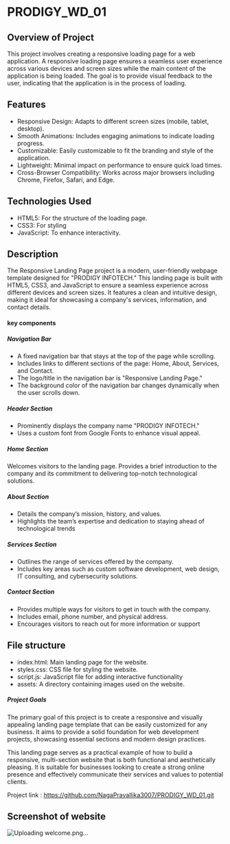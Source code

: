 # PRODIGY_WD_01

## Overview of Project
This project involves creating a responsive loading page for a web application. A responsive loading page ensures a seamless user experience across various devices and screen sizes while the main content of the application is being loaded. The goal is to provide visual feedback to the user, indicating that the application is in the process of loading.

## Features
* Responsive Design: Adapts to different screen sizes (mobile, tablet, desktop).
* Smooth Animations: Includes engaging animations to indicate loading progress.
* Customizable: Easily customizable to fit the branding and style of the application.
* Lightweight: Minimal impact on performance to ensure quick load times.
* Cross-Browser Compatibility: Works across major browsers including Chrome, Firefox, Safari, and Edge.

## Technologies Used
* HTML5: For the structure of the loading page.
* CSS3: For styling
* JavaScript: To enhance interactivity.

## Description 
The Responsive Landing Page project is a modern, user-friendly webpage template designed for "PRODIGY INFOTECH." This landing page is built with HTML5, CSS3, and JavaScript to ensure a seamless experience across different devices and screen sizes. It features a clean and intuitive design, making it ideal for showcasing a company's services, information, and contact details.

#### key components
##### Navigation Bar

* A fixed navigation bar that stays at the top of the page while scrolling.
* Includes links to different sections of the page: Home, About, Services, and Contact.
* The logo/title in the navigation bar is "Responsive Landing Page."
* The background color of the navigation bar changes dynamically when the user scrolls down.
  
##### Header Section

* Prominently displays the company name "PRODIGY INFOTECH."
* Uses a custom font from Google Fonts to enhance visual appeal.

##### Home Section

Welcomes visitors to the landing page.
Provides a brief introduction to the company and its commitment to delivering top-notch technological solutions.

##### About Section

* Details the company’s mission, history, and values.
* Highlights the team’s expertise and dedication to staying ahead of technological trends

##### Services Section

* Outlines the range of services offered by the company.
* Includes key areas such as custom software development, web design, IT consulting, and cybersecurity solutions.

##### Contact Section

* Provides multiple ways for visitors to get in touch with the company.
* Includes email, phone number, and physical address.
* Encourages visitors to reach out for more information or support

## File structure

* index.html: Main landing page for the website.
* styles.css: CSS file for styling the website.
* script.js: JavaScript file for adding interactive functionality
* assets: A directory containing images used on the website.


##### Project Goals
The primary goal of this project is to create a responsive and visually appealing landing page template that can be easily customized for any business. It aims to provide a solid foundation for web development projects, showcasing essential sections and modern design practices.

This landing page serves as a practical example of how to build a responsive, multi-section website that is both functional and aesthetically pleasing. It is suitable for businesses looking to create a strong online presence and effectively communicate their services and values to potential clients.

Project link : https://github.com/NagaPravallika3007/PRODIGY_WD_01.git

##  Screenshot of website
![Uploading welcome.png…]()











